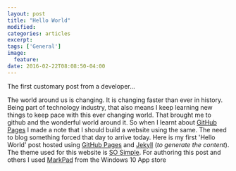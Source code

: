 ```yaml
---
layout: post
title: "Hello World"
modified:
categories: articles
excerpt:
tags: ['General']
image:
  feature:
date: 2016-02-22T08:08:50-04:00
---
```

The first customary post from a developer...

The world around us is changing. It is changing faster than ever in history. Being part of technology industry, that also means I keep learning new things to 
keep pace with this ever changing world. That brought me to github and the wonderful world around it. So when I learnt about [GitHub Pages](https://pages.github.com/)  I made a note that
I should build a website using the same. The need to blog something forced that day to arrive today. Here is my first 'Hello World' post hosted using [GitHub Pages](https://pages.github.com/) and
[Jekyll](http://www.jekyllbootstrap.com/) (*to generate the content*). The theme used for this website is [SO Simple](https://github.com/mmistakes/so-simple-theme/). For authoring this post and others I used [MarkPad](https://www.microsoft.com/en-us/store/apps/markpad/9wzdncrdcfsb) from the Windows 10 App store 




